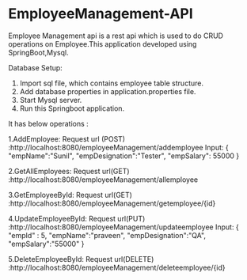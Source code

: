 # EmployeeManagement-API

Employee Management api is a rest api which is used to do CRUD operations on Employee.This application developed using SpringBoot,Mysql.

Database Setup:

1. Import sql file, which contains employee table structure.
2. Add database properties in application.properties file.
3. Start Mysql server.
4. Run this Springboot application.

It has below operations :

1.AddEmployee:
    Request url (POST) :http://localhost:8080/employeeManagement/addemployee
    Input:
    {
    "empName":"Sunil",
    "empDesignation":"Tester",
    "empSalary": 55000
    }

2.GetAllEmployees:
    Request url(GET) :http://localhost:8080/employeeManagement/allemployee

3.GetEmployeeById:
    Request url(GET) :http://localhost:8080/employeeManagement/getemployee/{id}

4.UpdateEmployeeById:
    Request url(PUT) :http://localhost:8080/employeeManagement/updateemployee
    Input:
    {
    "empId" : 5,
    "empName":"praveen",
    "empDesignation":"QA",
    "empSalary":"55000"
    }

5.DeleteEmployeeById:
    Request url(DELETE) :http://localhost:8080/employeeManagement/deleteemployee/{id}
